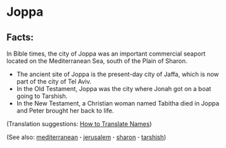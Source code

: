 # Joppa #

## Facts: ##

In Bible times, the city of Joppa was an important commercial seaport located on the Mediterranean Sea, south of the Plain of Sharon.

* The ancient site of Joppa is the present-day city of Jaffa, which is now part of the city of Tel Aviv.
* In the Old Testament, Joppa was the city where Jonah got on a boat going to Tarshish.
* In the New Testament, a Christian woman named Tabitha died in Joppa and Peter brought her back to life.

(Translation suggestions: [How to Translate Names](https://git.door43.org/Door43/en-ta-translate-vol1/src/master/content/translate_names.md))

(See also: [mediterranean](../other/mediterranean.md) **·** [jerusalem](../other/jerusalem.md) **·** [sharon](../other/sharon.md) **·** [tarshish](../other/tarshish.md)) 

